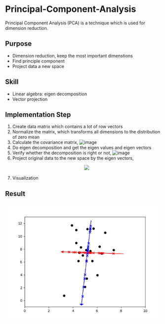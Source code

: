 # Principal-Component-Analysis
Principal Component Analysis (PCA) is a technique which is used for dimension reduction.

## Purpose
+ Dimension reduction, keep the most important dimenstions
+ Find principle component
+ Project data a new space

## Skill
+ Linear algebra: eigen decomposition
+ Vector projection

## Implementation Step
1. Create data matrix which contains a lot of row vectors
2. Normalize the matrix, which transforms all dimensions to the distribution of zero mean
3. Calculate the covariance matrix, ![image](http://latex.codecogs.com/svg.latex?X^TX)
4. Do eigen decomposition and get the eigen values  and eigen vectors
5. Verify whether the decomposition is right or not, ![image](http://latex.codecogs.com/svg.latex?AX=X\Lambda)
6. Project original data to the new space by the eigen vectors, 
    <p align="center">
      <img src="http://latex.codecogs.com/svg.latex?proj_{\vec{v}}{\vec{x}}=\frac{\vec{x}&space;\cdot&space;\vec{v}}{\vec{v}&space;\cdot&space;\vec{v}}\vec{v}"/>
    </p>
7. Visualization

## Result
![image](https://github.com/ChienKangLu/Principal-Component-Analysis/blob/master/PCA/projection.png)

